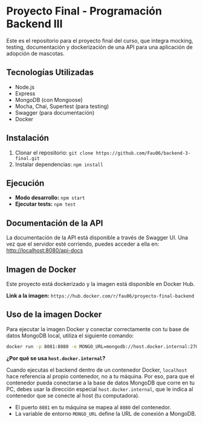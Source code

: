 # Proyecto Final - Programación Backend III

Este es el repositorio para el proyecto final del curso, que integra mocking, testing, documentación y dockerización de una API para una aplicación de adopción de mascotas.

## Tecnologías Utilizadas

- Node.js
- Express
- MongoDB (con Mongoose)
- Mocha, Chai, Supertest (para testing)
- Swagger (para documentación)
- Docker

## Instalación

1. Clonar el repositorio: `git clone https://github.com/Fau06/backend-3-final.git`
2. Instalar dependencias: `npm install`

## Ejecución

- **Modo desarrollo:** `npm start`
- **Ejecutar tests:** `npm test`

## Documentación de la API

La documentación de la API está disponible a través de Swagger UI. Una vez que el servidor esté corriendo, puedes acceder a ella en:
[http://localhost:8080/api-docs](http://localhost:8080/api-docs)

## Imagen de Docker

Este proyecto está dockerizado y la imagen está disponible en Docker Hub.

**Link a la imagen:** `https://hub.docker.com/r/fau06/proyecto-final-backend`

## Uso de la imagen Docker

Para ejecutar la imagen Docker y conectar correctamente con tu base de datos MongoDB local, utiliza el siguiente comando:

```bash
docker run -p 8081:8080 -e MONGO_URL=mongodb://host.docker.internal:27017/ecommerce fau06/proyecto-final-backend:latest
```

**¿Por qué se usa `host.docker.internal`?**

Cuando ejecutas el backend dentro de un contenedor Docker, `localhost` hace referencia al propio contenedor, no a tu máquina. Por eso, para que el contenedor pueda conectarse a la base de datos MongoDB que corre en tu PC, debes usar la dirección especial `host.docker.internal`, que le indica al contenedor que se conecte al host (tu computadora).

- El puerto `8081` en tu máquina se mapea al `8080` del contenedor.
- La variable de entorno `MONGO_URL` define la URL de conexión a MongoDB.